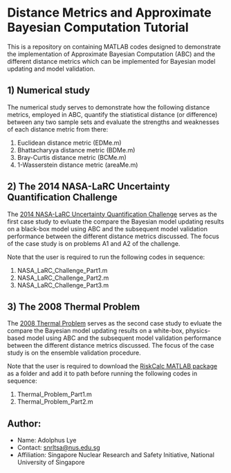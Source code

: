 # Distance Metrics and Approximate Bayesian Computation Tutorial
This is a repository on containing MATLAB codes designed to demonstrate the implementation of Approximate Bayesian Computation (ABC) and the different distance metrics which can be implemented for Bayesian model updating and model validation.

## 1) Numerical study

The numerical study serves to demonstrate how the following distance metrics, employed in ABC, quantify the stiatistical distance (or difference) between any two sample sets and evaluate the strengths and weaknesses of each distance metric from there:
1) Euclidean distance metric (EDMe.m)
2) Bhattacharyya distance metric (BDMe.m)
3) Bray-Curtis distance metric (BCMe.m)
4) 1-Wasserstein distance metric (areaMe.m)

## 2) The 2014 NASA-LaRC Uncertainty Quantification Challenge

The [2014 NASA-LaRC Uncertainty Quantification Challenge](https://uqtools.larc.nasa.gov/nda-uq-challenge-problem-2014/) serves as the first case study to evluate the compare the Bayesian model updating results on a black-box model using ABC and the subsequent model validation performance between the different distance metrics discussed. 
The focus of the case study is on problems A1 and A2 of the challenge.

Note that the user is required to run the following codes in sequence:
1) NASA_LaRC_Challenge_Part1.m
2) NASA_LaRC_Challenge_Part2.m
3) NASA_LaRC_Challenge_Part3.m

## 3) The 2008 Thermal Problem

The [2008 Thermal Problem](https://www.sciencedirect.com/science/article/pii/S004578250700504X) serves as the second case study to evluate the compare the Bayesian model updating results on a white-box, physics-based model using ABC and the subsequent model validation performance between the different distance metrics discussed. 
The focus of the case study is on the ensemble validation procedure.

Note that the user is required to download the [RiskCalc MATLAB package](https://github.com/Institute-for-Risk-and-Uncertainty/pba-for-matlab.git) as a folder and add it to path before running the following codes in sequence:
1) Thermal_Problem_Part1.m
2) Thermal_Problem_Part2.m

## Author:
* Name: Adolphus Lye
* Contact: snrltsa@nus.edu.sg
* Affiliation: Singapore Nuclear Research and Safety Initiative, National University of Singapore
